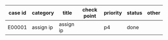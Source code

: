 | case id | category  | title | check point            | priority | status | other |
|---------|-----------|-----------------------|-------|----------|--------|-------|
| E00001  | assign ip | assign ip |                 | p4       | done   |       |
